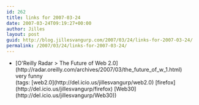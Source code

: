 ```yaml
---
id: 262
title: links for 2007-03-24
date: 2007-03-24T09:19:27+00:00
author: Jilles
layout: post
guid: http://blog.jillesvangurp.com/2007/03/24/links-for-2007-03-24/
permalink: /2007/03/24/links-for-2007-03-24/
---
```

<ul class="delicious">
	<li>
		<div class="delicious-link">[O'Reilly Radar > The Future of Web 2.0](http://radar.oreilly.com/archives/2007/03/the_future_of_w_1.html)</div>
		<div class="delicious-extended">very funny</div>
		<div class="delicious-tags">(tags: [web2.0](http://del.icio.us/jillesvangurp/web2.0) [firefox](http://del.icio.us/jillesvangurp/firefox) [Web30](http://del.icio.us/jillesvangurp/Web30))</div>
	</li>
</ul>
